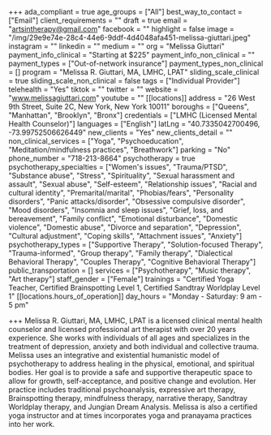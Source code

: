 +++
ada_compliant = true
age_groups = ["All"]
best_way_to_contact = ["Email"]
client_requirements = ""
draft = true
email = "artsintherapy@gmail.com"
facebook = ""
highlight = false
image = "/img/29e9e74e-28c4-44e6-9ddf-4d4048afa451-melissa-giuttari.jpeg"
instagram = ""
linkedin = ""
medium = ""
org = "Melissa Giuttari"
payment_info_clinical = "Starting at $225"
payment_info_non_clinical = ""
payment_types = ["Out-of-network insurance"]
payment_types_non_clinical = []
program = "Melissa R. Giuttari, MA, LMHC, LPAT"
sliding_scale_clinical = true
sliding_scale_non_clinical = false
tags = ["Individual Provider"]
telehealth = "Yes"
tiktok = ""
twitter = ""
website = "www.melissagiuttari.com"
youtube = ""
[[locations]]
address = "26 West 9th Street, Suite 2C, New York, New York 10011"
boroughs = ["Queens", "Manhattan", "Brooklyn", "Bronx"]
credentials = ["LMHC (Licensed Mental Health Counselor)"]
languages = ["English"]
latLng = "40.7335042700496, -73.99752506626449"
new_clients = "Yes"
new_clients_detail = ""
non_clinical_services = ["Yoga", "Psychoeducation", "Meditation/mindfulness practices", "Breathwork"]
parking = "No"
phone_number = "718-213-8664"
psychotherapy = true
psychotherapy_specialties = ["Women's issues", "Trauma/PTSD", "Substance abuse", "Stress", "Spirituality", "Sexual harassment and assault", "Sexual abuse", "Self-esteem", "Relationship issues", "Racial and cultural identity", "Premarital/marital", "Phobias/fears", "Personality disorders", "Panic attacks/disorder", "Obsessive compulsive disorder", "Mood disorders", "Insomnia and sleep issues", "Grief, loss, and bereavement", "Family conflict", "Emotional disturbance", "Domestic violence", "Domestic abuse", "Divorce and separation", "Depression", "Cultural adjustment", "Coping skills", "Attachment issues", "Anxiety"]
psychotherapy_types = ["Supportive Therapy", "Solution-focused Therapy", "Trauma-informed", "Group therapy", "Family therapy", "Dialectical Behavioral Therapy", "Couples Therapy", "Cognitive Behavioral Therapy"]
public_transportation = []
services = ["Psychotherapy", "Music therapy", "Art therapy"]
staff_gender = ["Female"]
trainings = "Certified Yoga Teacher, Certified Brainspotting Level 1, Certified Sandtray Worldplay Level 1"
[[locations.hours_of_operation]]
day_hours = "Monday - Saturday: 9 am - 5 pm"

+++
Melissa R. Giuttari, MA, LMHC, LPAT is a licensed clinical mental health counselor and licensed professional art therapist with over 20 years experience. She works with individuals of all ages and specializes in the treatment of depression, anxiety and both individual and collective trauma. Melissa uses an integrative and existential humanistic model of psychotherapy to address healing in the physical, emotional, and spiritual bodies. Her goal is to provide a safe and supportive therapeutic space to allow for growth, self-acceptance, and positive change and evolution. Her practice includes traditional psychoanalysis, expressive art therapy, Brainspotting therapy, mindfulness therapy, narrative therapy, Sandtray Worldplay therapy, and Jungian Dream Analysis. Melissa is also a certified yoga instructor and at times incorporates yoga and pranayama practices into her work.